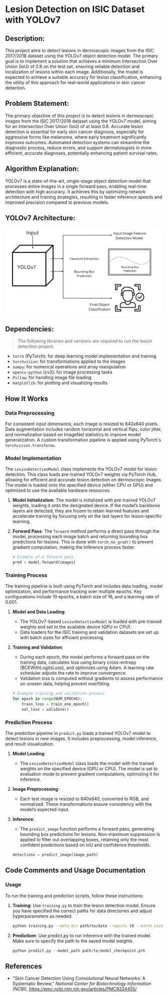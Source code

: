 # Lesion Detection on ISIC Dataset with YOLOv7

## Description:

This project aims to detect lesions in dermoscopic images from the ISIC 2017/2018 dataset using the YOLOv7 object detection model. The primary goal is to implement a solution that achieves a minimum Intersection Over Union (IoU) of 0.8 on the test set, ensuring reliable detection and localization of lesions within each image. Additionally, the model is expected to achieve a suitable accuracy for lesion classification, enhancing the utility of this approach for real-world applications in skin cancer detection.

## Problem Statement:

The primary objective of this project is to detect lesions in dermoscopic images from the ISIC 2017/2018 dataset using the YOLOv7 model, aiming for an Intersection Over Union (IoU) of at least 0.8. Accurate lesion detection is essential for early skin cancer diagnosis, especially for aggressive forms like melanoma, where early treatment significantly improves outcomes. Automated detection systems can streamline the diagnostic process, reduce errors, and support dermatologists in more efficient, accurate diagnoses, potentially enhancing patient survival rates.

## Algorithm Explanation:

YOLOv7 is a state-of-the-art, single-stage object detection model that processes entire images in a single forward pass, enabling real-time detection with high accuracy. It achieves this by optimizing network architecture and training strategies, resulting in faster inference speeds and improved precision compared to previous models.

## YOLOv7 Architecture:

![YOLOv7 Architecture](yolov7_architecture.png)

## Dependencies:

> The following libraries and versions are required to run the lesion detection project:

- `torch` (PyTorch): for deep learning model implementation and training
- `torchvision`: for transformations applied to the images
- `numpy`: for numerical operations and array manipulation
- `opencv-python` (cv2): for image processing tasks
- `Pillow`: for handling image file loading
- `matplotlib`: for plotting and visualizing results

## How It Works

### Data Preprocessing
For consistent input dimensions, each image is resized to 640x640 pixels. Data augmentation includes random horizontal and vertical flips, color jitter, and normalization based on ImageNet statistics to improve model generalization. A custom transformation pipeline is applied using PyTorch's `torchvision.transforms`.

### Model Implementation
The `LesionDetectionModel` class implements the YOLOv7 model for lesion detection. This class loads pre-trained YOLOv7 weights via PyTorch Hub, allowing for efficient and accurate lesion detection on dermoscopic images. The model is loaded onto the specified device (either CPU or GPU) and optimized to use the available hardware resources.

1. **Model Initialization**:
   The model is initialized with pre-trained YOLOv7 weights, loading it onto the designated device. If the model’s backbone layers are detected, they are frozen to retain learned features and accelerate training by focusing only on the last layers for lesion-specific learning.

2. **Forward Pass**:
   The `forward` method performs a direct pass through the model, processing each image batch and returning bounding box predictions for lesions. This is done with `torch.no_grad()` to prevent gradient computation, making the inference process faster.

   ```python
   # Example of a forward pass
   pred = model.forward(images)

### Training Process
The training pipeline is built using PyTorch and includes data loading, model optimization, and performance tracking over multiple epochs. Key configurations include 10 epochs, a batch size of 16, and a learning rate of 0.001.

1. **Model and Data Loading**:
   - The YOLOv7-based `LesionDetectionModel` is loaded with pre-trained weights and set to the available device (GPU or CPU).
   - Data loaders for the ISIC training and validation datasets are set up with batch sizes for efficient processing.

2. **Training and Validation**:
   - During each epoch, the model performs a forward pass on the training data, calculates loss using binary cross-entropy (BCEWithLogitsLoss), and optimizes using Adam. A learning rate scheduler adjusts the rate to improve convergence.
   - Validation loss is computed without gradients to assess performance on unseen data, helping prevent overfitting.

   ```python
   # Example training and validation process
   for epoch in range(NUM_EPOCHS):
       train_loss = train_one_epoch()
       val_loss = validate()

### Prediction Process
The prediction pipeline in `predict.py` loads a trained YOLOv7 model to detect lesions in new images. It includes preprocessing, model inference, and result visualization.

1. **Model Loading**:
   - The `LesionDetectionModel` class loads the model with the trained weights on the specified device (GPU or CPU). The model is set to evaluation mode to prevent gradient computations, optimizing it for inference.

2. **Image Preprocessing**:
   - Each test image is resized to 640x640, converted to RGB, and normalized. These transformations ensure consistency with the model’s expected input.

3. **Inference**:
   - The `predict_image` function performs a forward pass, generating bounding box predictions for lesions. Non-maximum suppression is applied to filter out overlapping boxes, retaining only the most confident predictions based on IoU and confidence thresholds.

   ```python
   detections = predict_image(image_path)

## Code Comments and Usage Documentation

### Usage
To run the training and prediction scripts, follow these instructions:

1. **Training**: Use `training.py` to train the lesion detection model. Ensure you have specified the correct paths for data directories and adjust hyperparameters as needed.
   ```bash
   python training.py --data_dir path/to/data --epochs 10 --batch_size 16

2. **Predictiom**: Use predict.py to run inference with the trained model. Make sure to specify the path to the saved model weights.
   ```python
   python predict.py --model_path path/to/model_checkpoint.pth

## References

- "Skin Cancer Detection Using Convolutional Neural Networks: A Systematic Review," *National Center for Biotechnology Information (NCBI)*, https://pmc.ncbi.nlm.nih.gov/articles/PMC9324455/


